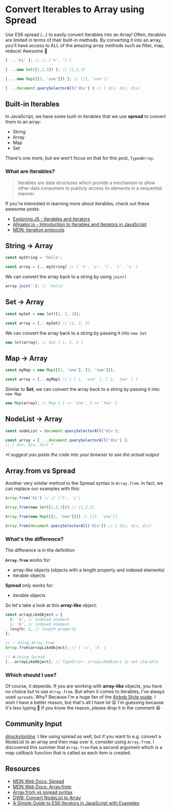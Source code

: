 # Convert Iterables to Array using Spread

Use ES6 spread (...) to easily convert Iterables into an Array! Often, iterables are limited in terms of their built-in methods. By converting it into an array, you'll have access to ALL of the amazing array methods such as filter, map, reduce! Awesome 🎉

```javascript
[ ...'hi' ]; // // ['h', 'i']

[ ...new Set([1,2,3]) ]; // [1,2,3]

[ ...new Map([[1, 'one']]) ]; // [[1, 'one']]

[ ...document.querySelectorAll('div') ] // [ div, div, div]
```

## Built-in Iterables

In JavaScript, we have some built-in iterables that we use **spread** to convert them to an array:

- String
- Array
- Map
- Set

There's one more, but we won't focus on that for this post, `TypedArray`.

### What are Iterables?

> Iterables are data structures which provide a mechanism to allow other data consumers to publicly access its elements in a sequential manner.

If you're interested in learning more about iterables, check out these awesome posts:

- [Exploring JS - Iterables and iterators](https://exploringjs.com/es6/ch_iteration.html)
- [Alligator.io - Introduction to Iterables and Iterators in JavaScript](https://alligator.io/js/iterables/)
- [MDN: Iteration protocols](https://developer.mozilla.org/en-US/docs/Web/JavaScript/Reference/Iteration_protocols)

## String → Array

```javascript
const myString = 'hello';

const array = [...myString] // [ 'h', 'e', 'l', 'l', 'o' ]
```

We can convert the array back to a string by using `join()`

```javascript
array.join(''); // 'hello'
```

## Set → Array

```javascript
const mySet = new Set([1, 2, 3]);

const array = [...mySet] // [1, 2, 3]
```

We can convert the array back to a string by passing it into `new Set`

```javascript
new Set(array); // Set { 1, 2, 3 }
```

## Map → Array

```javascript
const myMap = new Map([[1, 'one'], [2, 'two']]);

const array = [...myMap] // [ [ 1, 'one' ], [ 2, 'two' ] ]
```

Similar to **Set**, we can convert the array back to a string by passing it into `new Map`

```javascript
new Map(array); // Map { 1 => 'one', 2 => 'two' }
```

## NodeList → Array

```javascript
const nodeList = document.querySelectorAll('div');

const array = [ ...document.querySelectorAll('div') ];
// [ div, div, div] *
```

_*I suggest you paste the code into your browser to see the actual output_

## Array.from vs Spread

Another very similar method to the Spread syntax is `Array.from`. In fact, we can replace our examples with this:

```javascript
Array.from('hi') // // ['h', 'i']

Array.from(new Set([1,2,3])) // [1,2,3]

Array.from(new Map([[1, 'one']])) // [[1, 'one']]

Array.from(document.querySelectorAll('div')) // [ div, div, div]
```

### What's the difference?

The difference is in the definition

**`Array.from`** works for:

- array-like objects (objects with a length property and indexed elements)
- iterable objects

**Spread** only works for:

- iterable objects

So let's take a look at this **array-like** object:

```javascript
const arrayLikeObject = {
  0: 'a', // indexed element
  1: 'b', // indexed element
  length: 1, // length property
};

// ✅ Using Array.from
Array.from(arrayLikeObject); // [ 'a', 'b' ]

// ❌ Using Spread
[...arrayLikeObject]; // TypeError: arrayLikeObject is not iterable
```

### Which should I use?

Of course, it depends. If you are working with **array-like** objects, you have no choice but to use `Array.from`. But when it comes to iterables, I've always used `spreads`. Why? Because I'm a huge fan of the [Airbnb Style guide](https://github.com/airbnb/javascript#arrays--from-iterable). I wish I have a better reason, but that's all I have lol 😝 I'm guessing because it's less typing 🤔 If you know the reason, please drop it in the comment 😆

## Community Input

_[@nickytonline](https://dev.to/nickytonline/comment/hida):_ I like using spread as well, but if you want to e.g. convert a NodeList to an array and then map over it, consider using `Array.from`. I discovered this summer that `Array.from` has a second argument which is a map callback function that is called as each item is created.

## Resources

- [MDN Web Docs: Spread](https://developer.mozilla.org/en-US/docs/Web/JavaScript/Reference/Operators/Spread_syntax)
- [MDN Web Docs: Array.from](https://developer.mozilla.org/en-US/docs/Web/JavaScript/Reference/Global_Objects/Array/from)
- [Array.from vs spread syntax](https://stackoverflow.com/questions/40548213/array-from-vs-spread-syntax)
- [DWB: Convert NodeList to Array](https://davidwalsh.name/nodelist-array)
- [A Simple Guide to ES6 Iterators in JavaScript with Examples](https://codeburst.io/a-simple-guide-to-es6-iterators-in-javascript-with-examples-189d052c3d8e)
